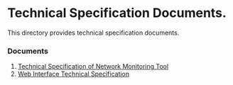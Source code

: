 # Technical Specification Documents.
This directory provides technical specification documents.

### Documents
1. [Technical Specification of Network Monitoring Tool](https://gitlab.com/phxnet/monitor/blob/master/spec/Technical_Specification_of_Network_Monitoring_Tool.md)
2. [Web Interface Technical Specification](https://gitlab.com/phxnet/monitor/blob/master/spec/Web_Interface_Technical_Specification.md)
